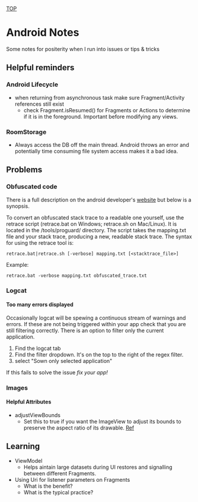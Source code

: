 [TOP](README.md)
# Android Notes
Some notes for positerity when I run into issues or tips & tricks

## Helpful reminders

### Android Lifecycle
* when returning from asynchronous task make sure Fragment/Activity references still exist
	* check Fragment.isResumed() for Fragments or Actions to determine if it is in the foreground. Important before modifying any views.

### RoomStorage
* Always access the DB off the main thread. Android throws an error and potentially time consuming file system access makes it a bad idea.

## Problems

### Obfuscated code
There is a full description on the android developer's [website](https://developer.android.com/studio/build/shrink-code#decode-stack-trace) but below is a synopsis.

To convert an obfuscated stack trace to a readable one yourself, use the retrace script (retrace.bat on Windows; retrace.sh on Mac/Linux). It is located in the <sdk-root>/tools/proguard/ directory. The script takes the mapping.txt file and your stack trace, producing a new, readable stack trace. The syntax for using the retrace tool is:
```
retrace.bat|retrace.sh [-verbose] mapping.txt [<stacktrace_file>]
```
Example:
```
retrace.bat -verbose mapping.txt obfuscated_trace.txt
```

### Logcat

#### Too many errors displayed
Occasionally logcat will be spewing a continuous stream of warnings and errors. If these are not being triggered within your app check that you are still filtering correctly. There is an option to filter only the current application.
1. Find the logcat tab
1. Find the filter dropdown. It's on the top to the right of the regex filter. 
1. select "Sown only selected application"

If this fails to solve the issue *fix your app!*

### Images

#### Helpful Attributes
* adjustViewBounds
	* Set this to true if you want the ImageView to adjust its bounds to preserve the aspect ratio of its drawable. [Ref](https://developer.android.com/reference/android/widget/ImageView#attr_android:adjustViewBounds)

## Learning

* ViewModel
	* Helps aintain large datasets during UI restores and signalling between different Fragments.
* Using Uri for listener parameters on Fragments
	* What is the benefit?
	* What is the typical practice?
